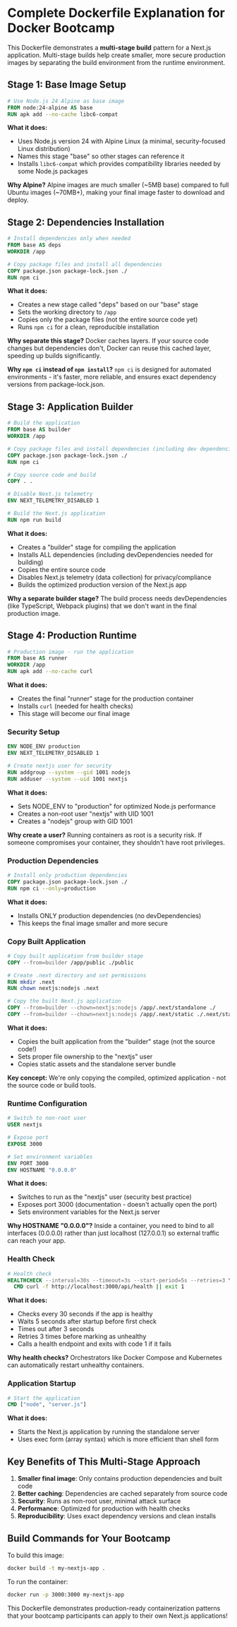 # Complete Dockerfile Explanation for Docker Bootcamp

This Dockerfile demonstrates a **multi-stage build** pattern for a Next.js application. Multi-stage builds help create smaller, more secure production images by separating the build environment from the runtime environment.

## Stage 1: Base Image Setup

```dockerfile
# Use Node.js 24 Alpine as base image
FROM node:24-alpine AS base
RUN apk add --no-cache libc6-compat
```

**What it does:**
- Uses Node.js version 24 with Alpine Linux (a minimal, security-focused Linux distribution)
- Names this stage "base" so other stages can reference it
- Installs `libc6-compat` which provides compatibility libraries needed by some Node.js packages

**Why Alpine?** Alpine images are much smaller (~5MB base) compared to full Ubuntu images (~70MB+), making your final image faster to download and deploy.

## Stage 2: Dependencies Installation

```dockerfile
# Install dependencies only when needed
FROM base AS deps
WORKDIR /app

# Copy package files and install all dependencies
COPY package.json package-lock.json ./
RUN npm ci
```

**What it does:**
- Creates a new stage called "deps" based on our "base" stage
- Sets the working directory to `/app`
- Copies only the package files (not the entire source code yet)
- Runs `npm ci` for a clean, reproducible installation

**Why separate this stage?** Docker caches layers. If your source code changes but dependencies don't, Docker can reuse this cached layer, speeding up builds significantly.

**Why `npm ci` instead of `npm install`?** `npm ci` is designed for automated environments - it's faster, more reliable, and ensures exact dependency versions from package-lock.json.

## Stage 3: Application Builder

```dockerfile
# Build the application
FROM base AS builder
WORKDIR /app

# Copy package files and install dependencies (including dev dependencies for build)
COPY package.json package-lock.json ./
RUN npm ci

# Copy source code and build
COPY . .

# Disable Next.js telemetry
ENV NEXT_TELEMETRY_DISABLED 1

# Build the Next.js application
RUN npm run build
```

**What it does:**
- Creates a "builder" stage for compiling the application
- Installs ALL dependencies (including devDependencies needed for building)
- Copies the entire source code
- Disables Next.js telemetry (data collection) for privacy/compliance
- Builds the optimized production version of the Next.js app

**Why a separate builder stage?** The build process needs devDependencies (like TypeScript, Webpack plugins) that we don't want in the final production image.

## Stage 4: Production Runtime

```dockerfile
# Production image - run the application
FROM base AS runner
WORKDIR /app
RUN apk add --no-cache curl
```

**What it does:**
- Creates the final "runner" stage for the production container
- Installs `curl` (needed for health checks)
- This stage will become our final image

### Security Setup

```dockerfile
ENV NODE_ENV production
ENV NEXT_TELEMETRY_DISABLED 1

# Create nextjs user for security
RUN addgroup --system --gid 1001 nodejs
RUN adduser --system --uid 1001 nextjs
```

**What it does:**
- Sets NODE_ENV to "production" for optimized Node.js performance
- Creates a non-root user "nextjs" with UID 1001
- Creates a "nodejs" group with GID 1001

**Why create a user?** Running containers as root is a security risk. If someone compromises your container, they shouldn't have root privileges.

### Production Dependencies

```dockerfile
# Install only production dependencies
COPY package.json package-lock.json ./
RUN npm ci --only=production
```

**What it does:**
- Installs ONLY production dependencies (no devDependencies)
- This keeps the final image smaller and more secure

### Copy Built Application

```dockerfile
# Copy built application from builder stage
COPY --from=builder /app/public ./public

# Create .next directory and set permissions
RUN mkdir .next
RUN chown nextjs:nodejs .next

# Copy the built Next.js application
COPY --from=builder --chown=nextjs:nodejs /app/.next/standalone ./
COPY --from=builder --chown=nextjs:nodejs /app/.next/static ./.next/static
```

**What it does:**
- Copies the built application from the "builder" stage (not the source code!)
- Sets proper file ownership to the "nextjs" user
- Copies static assets and the standalone server bundle

**Key concept:** We're only copying the compiled, optimized application - not the source code or build tools.

### Runtime Configuration

```dockerfile
# Switch to non-root user
USER nextjs

# Expose port
EXPOSE 3000

# Set environment variables
ENV PORT 3000
ENV HOSTNAME "0.0.0.0"
```

**What it does:**
- Switches to run as the "nextjs" user (security best practice)
- Exposes port 3000 (documentation - doesn't actually open the port)
- Sets environment variables for the Next.js server

**Why HOSTNAME "0.0.0.0"?** Inside a container, you need to bind to all interfaces (0.0.0.0) rather than just localhost (127.0.0.1) so external traffic can reach your app.

### Health Check

```dockerfile
# Health check
HEALTHCHECK --interval=30s --timeout=3s --start-period=5s --retries=3 \
  CMD curl -f http://localhost:3000/api/health || exit 1
```

**What it does:**
- Checks every 30 seconds if the app is healthy
- Waits 5 seconds after startup before first check
- Times out after 3 seconds
- Retries 3 times before marking as unhealthy
- Calls a health endpoint and exits with code 1 if it fails

**Why health checks?** Orchestrators like Docker Compose and Kubernetes can automatically restart unhealthy containers.

### Application Startup

```dockerfile
# Start the application
CMD ["node", "server.js"]
```

**What it does:**
- Starts the Next.js application by running the standalone server
- Uses exec form (array syntax) which is more efficient than shell form

## Key Benefits of This Multi-Stage Approach

1. **Smaller final image**: Only contains production dependencies and built code
2. **Better caching**: Dependencies are cached separately from source code
3. **Security**: Runs as non-root user, minimal attack surface
4. **Performance**: Optimized for production with health checks
5. **Reproducibility**: Uses exact dependency versions and clean installs

## Build Commands for Your Bootcamp

To build this image:
```bash
docker build -t my-nextjs-app .
```

To run the container:
```bash
docker run -p 3000:3000 my-nextjs-app
```

This Dockerfile demonstrates production-ready containerization patterns that your bootcamp participants can apply to their own Next.js applications!